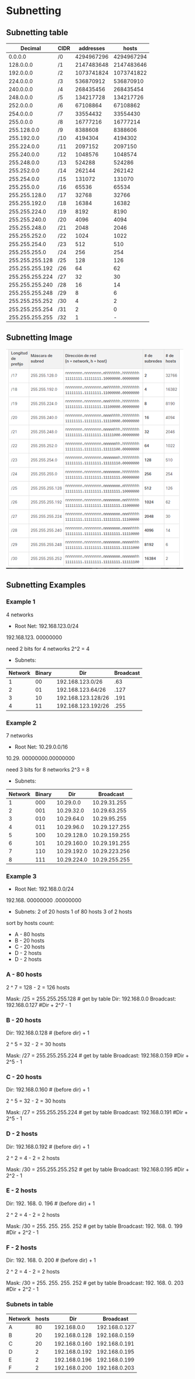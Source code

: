 # Subnetting

## Subnetting table

| Decimal         | CIDR | addresses  | hosts      |
|-----------------|------|------------|------------|
| 0.0.0.0         | /0   | 4294967296 | 4294967294 |
| 128.0.0.0       | /1   | 2147483648 | 2147483646 |
| 192.0.0.0       | /2   | 1073741824 | 1073741822 |
| 224.0.0.0       | /3   | 536870912  | 536870910  |
| 240.0.0.0       | /4   | 268435456  | 268435454  |
| 248.0.0.0       | /5   | 134217728  | 134217726  |
| 252.0.0.0       | /6   | 67108864   | 67108862   |
| 254.0.0.0       | /7   | 33554432   | 33554430   |
| 255.0.0.0       | /8   | 16777216   | 16777214   |
| 255.128.0.0     | /9   | 8388608    | 8388606    |
| 255.192.0.0     | /10  | 4194304    | 4194302    |
| 255.224.0.0     | /11  | 2097152    | 2097150    |
| 255.240.0.0     | /12  | 1048576    | 1048574    |
| 255.248.0.0     | /13  | 524288     | 524286     |
| 255.252.0.0     | /14  | 262144     | 262142     |
| 255.254.0.0     | /15  | 131072     | 131070     |
| 255.255.0.0     | /16  | 65536      | 65534      |
| 255.255.128.0   | /17  | 32768      | 32766      |
| 255.255.192.0   | /18  | 16384      | 16382      |
| 255.255.224.0   | /19  | 8192       | 8190       |
| 255.255.240.0   | /20  | 4096       | 4094       |
| 255.255.248.0   | /21  | 2048       | 2046       |
| 255.255.252.0   | /22  | 1024       | 1022       |
| 255.255.254.0   | /23  | 512        | 510        |
| 255.255.255.0   | /24  | 256        | 254        |
| 255.255.255.128 | /25  | 128        | 126        |
| 255.255.255.192 | /26  | 64         | 62         |
| 255.255.255.224 | /27  | 32         | 30         |
| 255.255.255.240 | /28  | 16         | 14         |
| 255.255.255.248 | /29  | 8          | 6          |
| 255.255.255.252 | /30  | 4          | 2          |
| 255.255.255.254 | /31  | 2          | 0          |
| 255.255.255.255 | /32  | 1          | -          |

## Subnetting Image

![alt](./imgs/subNettingTable.png)

## Subnetting Examples

### Example 1

4 networks

- Root Net:
192.168.123.0/24

192.168.123. 00000000

need 2 bits for 4 networks
2^2 = 4

- Subnets:

| Network   | Binary   | Dir                | Broadcast |
|-----------|----------|--------------------|-----------|
| 1         | 00       | 192.168.123.0/26   | .63       |
| 2         | 01       | 192.168.123.64/26  | .127      |
| 3         | 10       | 192.168.123.128/26 | .191      |
| 4         | 11       | 192.168.123.192/26 | .255      |

### Example 2

7 networks

- Root Net:
10.29.0.0/16

10.29. 00000000.00000000

need 3 bits for 8 networks
2^3 = 8

- Subnets:

| Network | Binary | Dir         | Broadcast     |
| ------- | ------ | ----------- | ------------- |
| 1       | 000    | 10.29.0.0   | 10.29.31.255  |
| 2       | 001    | 10.29.32.0  | 10.29.63.255  |
| 3       | 010    | 10.29.64.0  | 10.29.95.255  |
| 4       | 011    | 10.29.96.0  | 10.29.127.255 |
| 5       | 100    | 10.29.128.0 | 10.29.159.255 |
| 6       | 101    | 10.29.160.0 | 10.29.191.255 |
| 7       | 110    | 10.29.192.0 | 10.29.223.256 |
| 8       | 111    | 10.29.224.0 | 10.29.255.255 |

### Example 3

- Root Net:
192.168.0.0/24

192.168. 00000000 .00000000

- Subnets:
2 of 20 hosts
1 of 80 hosts
3 of 2 hosts

sort by hosts count:

- A - 80 hosts
- B - 20 hosts
- C - 20 hosts
- D - 2 hosts
- D - 2 hosts

### A - 80 hosts

2 ^ 7 = 128 - 2 = 126 hosts

Mask: /25 = 255.255.255.128 # get by table
Dir: 192.168.0.0
Broadcast: 192.168.0.127 #Dir + 2^7 - 1

### B - 20 hosts

Dir: 192.168.0.128 # (before dir) + 1

2 ^ 5 = 32 - 2 = 30 hosts

Mask: /27 = 255.255.255.224 # get by table
Broadcast: 192.168.0.159 #Dir + 2^5 - 1

### C - 20 hosts

Dir: 192.168.0.160 # (before dir) + 1

2 ^ 5 = 32 - 2 = 30 hosts

Mask: /27 = 255.255.255.224 # get by table
Broadcast: 192.168.0.191 #Dir + 2^5 - 1

### D - 2 hosts

Dir: 192.168.0.192 # (before dir) + 1

2 ^ 2 = 4 - 2 = 2 hosts

Mask: /30 = 255.255.255.252 # get by table
Broadcast: 192.168.0.195 #Dir + 2^2 - 1

### E - 2 hosts

Dir: 192. 168. 0. 196 # (before dir) + 1

2 ^ 2 = 4 - 2 = 2 hosts

Mask: /30 = 255. 255. 255. 252 # get by table
Broadcast: 192. 168. 0. 199 #Dir + 2^2 - 1

### F - 2 hosts

Dir: 192. 168. 0. 200 # (before dir) + 1

2 ^ 2 = 4 - 2 = 2 hosts

Mask: /30 = 255. 255. 255. 252 # get by table
Broadcast: 192. 168. 0. 203 #Dir + 2^2 - 1

### Subnets in table

| Network | hosts | Dir           | Broadcast     |
| ------- | ----- | ------------- | ------------- |
| A       | 80    | 192.168.0.0   | 192.168.0.127 |
| B       | 20    | 192.168.0.128 | 192.168.0.159 |
| C       | 20    | 192.168.0.160 | 192.168.0.191 |
| D       | 2     | 192.168.0.192 | 192.168.0.195 |
| E       | 2     | 192.168.0.196 | 192.168.0.199 |
| F       | 2     | 192.168.0.200 | 192.168.0.203 |
